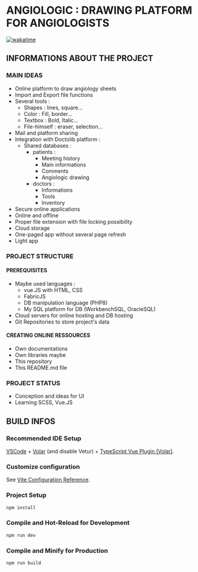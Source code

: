 # ANGIOLOGIC : DRAWING PLATFORM FOR ANGIOLOGISTS
[![wakatime](https://wakatime.com/badge/user/bd983427-c491-4a42-8cb8-c95de187e70a/project/ada7401b-4388-42b4-a059-f93d5501915b.svg)](https://wakatime.com/badge/user/bd983427-c491-4a42-8cb8-c95de187e70a/project/ada7401b-4388-42b4-a059-f93d5501915b)
## INFORMATIONS ABOUT THE PROJECT  
### MAIN IDEAS  
- Online platform to draw angiology sheets
- Import and Export file functions
- Several tools :
    - Shapes : lines, square...
    - Color : Fill, border...
    - Textbox : Bold, Italic...
    - File-himself : eraser, selection...
- Mail and platform sharing
- Integration with Doctolib platform :
    - Shared databases : 
        - patients :
            - Meeting history
            - Main informations
            - Comments
            - Angiologic drawing 
        - doctors :
            - Informations
            - Tools
            - Inventory
- Secure online applications
- Online and offline
- Proper file extension with file locking possibility 
- Cloud storage
- One-paged app without several page refresh
- Light app
### PROJECT STRUCTURE
#### PREREQUISITES
- Maybe used languages :
    - vue.JS with HTML, CSS
    - FabricJS
    - DB manipulation language (PHP8)
    - My SQL platform for DB (WorkbenchSQL, OracleSQL)
- Cloud servers for online hosting and DB hosting
- Git Repositories to store project's data
#### CREATING ONLINE RESSOURCES
- Own documentations
- Own libraries maybe
- This repository
- This README.md file
### PROJECT STATUS  
- Conception and ideas for UI  
- Learning SCSS, Vue.JS  
## BUILD INFOS  
### Recommended IDE Setup
[VSCode](https://code.visualstudio.com/) + [Volar](https://marketplace.visualstudio.com/items?itemName=Vue.volar) (and disable Vetur) + [TypeScript Vue Plugin (Volar)](https://marketplace.visualstudio.com/items?itemName=Vue.vscode-typescript-vue-plugin).
### Customize configuration
See [Vite Configuration Reference](https://vitejs.dev/config/).
### Project Setup
```sh
npm install
```
### Compile and Hot-Reload for Development
```sh
npm run dev
```
### Compile and Minify for Production
```sh
npm run build
```
